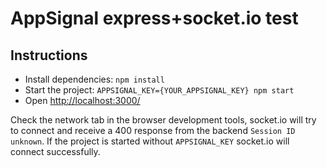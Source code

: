 # AppSignal express+socket.io test

## Instructions

- Install dependencies: `npm install`
- Start the project: `APPSIGNAL_KEY={YOUR_APPSIGNAL_KEY} npm start`
- Open [http://localhost:3000/](http://localhost:3000/)

Check the network tab in the browser development tools, socket.io will try to connect and receive a 400 response from the backend `Session ID unknown`.
If the project is started without `APPSIGNAL_KEY` socket.io will connect successfully.
